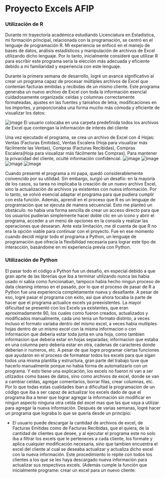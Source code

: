 # Proyecto Excels AFIP

### Utilización de R
   Durante mi trayectoria académica estudiando Licenciatura en Estadística, mi formación principal, relacionada con la programación, se centró en el lenguaje de programación R. Mi experiencia se enfocó en el manejo de bases de datos, análisis estadísticos y manipulación de archivos de Excel utilizando dicho lenguaje. Por lo tanto, inicialmente consideré que utilizar R para escribir este programa sería la elección más adecuada y eficiente debido a mi familiaridad y experiencia con este lenguaje.
   
   Durante la primera semana de desarrollo, logré un avance significativo al crear un programa capaz de procesar múltiples archivos de Excel que contenían facturas emitidas y recibidas de un mismo cliente. Este programa generaba un nuevo archivo de Excel con toda la información esencial cuidadosamente organizada: celdas y columnas correctamente formateadas, ajustes en las fuentes y tamaños de letra, modificaciones en los importes, y proporcionaba una forma mucho más cómoda y eficiente de visualizar los datos:
   
![image](https://github.com/marcosziadi/excels_afip/assets/82457357/00f16c2d-9adc-4018-bb17-77bf0baae165)
   El usuario colocaba en una carpeta predefinida todos los archivos de Excel que contengan la información de interés del cliente

   Una vez ejecutado el programa, se crea un archivo de Excel con 4 Hojas: Ventas (Facturas Emitidas), Ventas Escalera (Hoja para visualizar más fácilmente las Ventas), Compras (Facturas Recibidas), Compras Escalera(Hoja para visualizar más fácilmente las Compras). Para mantener la privacidad del cliente, oculté información confidencial.
![image](https://github.com/marcosziadi/excels_afip/assets/82457357/c5ff2b04-9549-4148-a536-2d86ea3f6076)
![image](https://github.com/marcosziadi/excels_afip/assets/82457357/ea8efce9-04b6-4c22-91b4-2a393be91749)
![image](https://github.com/marcosziadi/excels_afip/assets/82457357/c2dbfa19-921d-4387-8314-261b5d45caa4)
![image](https://github.com/marcosziadi/excels_afip/assets/82457357/e73b7faa-4ebc-4a49-ae56-d1ca2ea83ab0)

   Cuando presenté el programa a mi papa, quedó considerablemente convencido por su utilidad. Sin embargo, surgió un desafío: en la mayoría de los casos, su tarea no implicaba la creación de un nuevo archivo Excel, sino la actualización de archivos ya existentes con nueva información. Por lo tanto, se volvió esencial adaptar el programa para que pudiera cumplir con esta función.
   Además, aprendí en el proceso que R es un lenguaje de programación que se ejecuta de manera secuencial. Esto me planteó un obstáculo: no había una forma sencilla de crear un acceso directo para que los usuarios pudieran simplemente hacer doble clic en un ícono y abrir el programa, acceder a un menú de opciones en la consola y realizar las operaciones que desearan. Ante esta limitación, me dí cuenta de que R no era la opción viable para continuar con el proyecto. Fue en ese momento cuando decidí migrar todo el programa a Python, un lenguaje de programación que ofrecía la flexibilidad necesaria para lograr este tipo de interacción, basándome en mi experiencia previa con Python.

### Utilización de Python
   El pasar todo el código a Python fue un desafio, en especial debido a que gran aprte de las librerias que iba a terminar utilizando nunca las habia usado ni sabia como funcionaban, tampoco habia hecho ningun proceso de data cleaning intenso en el pasado, por lo que el proceso de pasar de R a Python fue una experiencia completamente nueva y desafiante.
   A pesar de eso, logré pasar el programa con exito, asi que ahora tocaba la parte de hacer que el programa actualice excels ya preexistentes.
   La mayor dificultad se presentó con los Excels ya existentes, que eran aproximadamente 90, los cuales como fueron creados, actualizados y modificados manualmente, cada uno tenia un formato distinto, a veces incluso el formato variaba dentro del mismo excel, a veces habia multiples hojas dentro de un mismo excel con la misma informacion o con informacion que deberia estar toda junta en una hoja, como tambien informacion que deberia estar en hojas separadas; informacion que estaba en una columna pero deberia estar en otra, cadenas de caracteres donde deberian ir numeros, etc. A pesar de que logre programar ciertas funciones que ayudaron en el proceso de formatear todos los excels para que sigan todos una misma plantilla y estructura, gran parte del trabajo tuve que hacerlo manualmente porque no habia forma de automatizarlo con un programa.
   Y esto tiene una explicación, los excels no fueron ni van a ser utilzados como bases de datos, sino como archivos de excel, donde se van a cambiar celdas, agregar comentarios, borrar filas, crear columnas, etc. Por lo que todas estas cualidades iban a dificultad la programacion de un código que iba a ser capaz de actualizar los excels dado de que el programa iba a tener que lograr agregar la información sin modificar en ningun aspecto ninguna otra celda del excel mas que las que vaya a utilizar para agregar la nueva información.
   Después de varias semanas, logré hacer un programa que lograba lo que se quería desde un principio:
- El usuario puede descargar la cantidad de archivos de excel, de Facturas Emitidas como de Facturas Recibidas, que el quiera, de la cantidad de clientes que desee, y al ejecutar el programa este no solo iba a filtrar los excels que le perteneces a cada cliente, los formate y aplica cualquier modificación necesaria, sino que tambien encuentra el excel del cliente al cual se deseaba actualizar y actualiza dicho excel con la nueva información. Este procedimiento lo repite con todos los clientes a los que se les haya descargado nueva información para actualizar sus respectivos excels. (Además cumple la función que inicialmente programe: crear un excel para un nuevo cliente:
